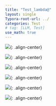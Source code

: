 ```yaml
---
title: "Test_lambda@"
layout: single
Typora-root-url: ../
categories: Test
# tag: [LLM, Test]
use_math: true
---
```


![]({{site.url}}/images/2025-04-20-test/aeri.png){: .align-center}

![]({{site.url}}/images/2025-04-20-test/chunga.png){: .align-center}

![]({{site.url}}/images/2025-04-20-test/billy.png){: .align-center}

![]({{site.url}}/images/2025-04-20-test/onhyuck.png){: .align-center}

![]({{site.url}}/images/2025-04-20-test/joongwu.png){: .align-center}

![]({{site.url}}/images/2025-04-20-test/joongin.png){: .align-center}
